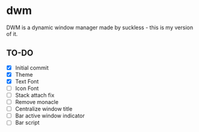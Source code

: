 # dwm
DWM is a dynamic window manager made by suckless - this is my version of it.

## TO-DO
- [X] Initial commit
- [X] Theme
- [X] Text Font
- [ ] Icon Font
- [ ] Stack attach fix
- [ ] Remove monacle
- [ ] Centralize window title
- [ ] Bar active window indicator
- [ ] Bar script
